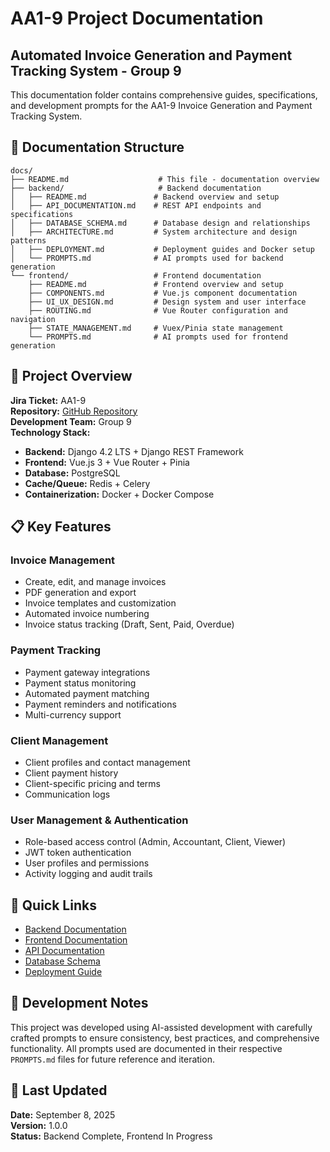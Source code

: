 # AA1-9 Project Documentation

## Automated Invoice Generation and Payment Tracking System - Group 9

This documentation folder contains comprehensive guides, specifications, and development prompts for the AA1-9 Invoice Generation and Payment Tracking System.

## 📁 Documentation Structure

```
docs/
├── README.md                    # This file - documentation overview
├── backend/                     # Backend documentation
│   ├── README.md               # Backend overview and setup
│   ├── API_DOCUMENTATION.md    # REST API endpoints and specifications
│   ├── DATABASE_SCHEMA.md      # Database design and relationships
│   ├── ARCHITECTURE.md         # System architecture and design patterns
│   ├── DEPLOYMENT.md           # Deployment guides and Docker setup
│   └── PROMPTS.md              # AI prompts used for backend generation
└── frontend/                   # Frontend documentation
    ├── README.md               # Frontend overview and setup
    ├── COMPONENTS.md           # Vue.js component documentation
    ├── UI_UX_DESIGN.md         # Design system and user interface
    ├── ROUTING.md              # Vue Router configuration and navigation
    ├── STATE_MANAGEMENT.md     # Vuex/Pinia state management
    └── PROMPTS.md              # AI prompts used for frontend generation
```

## 🎯 Project Overview

**Jira Ticket:** AA1-9  
**Repository:** [GitHub Repository](https://github.com/fasih95/AA1-9-Automated-Invoice-Generation-and-Payment-Tracking-System-Group-9)  
**Development Team:** Group 9  
**Technology Stack:**
- **Backend:** Django 4.2 LTS + Django REST Framework
- **Frontend:** Vue.js 3 + Vue Router + Pinia
- **Database:** PostgreSQL
- **Cache/Queue:** Redis + Celery
- **Containerization:** Docker + Docker Compose

## 📋 Key Features

### Invoice Management
- Create, edit, and manage invoices
- PDF generation and export
- Invoice templates and customization
- Automated invoice numbering
- Invoice status tracking (Draft, Sent, Paid, Overdue)

### Payment Tracking
- Payment gateway integrations
- Payment status monitoring
- Automated payment matching
- Payment reminders and notifications
- Multi-currency support

### Client Management
- Client profiles and contact management
- Client payment history
- Client-specific pricing and terms
- Communication logs

### User Management & Authentication
- Role-based access control (Admin, Accountant, Client, Viewer)
- JWT token authentication
- User profiles and permissions
- Activity logging and audit trails

## 🚀 Quick Links

- [Backend Documentation](./backend/README.md)
- [Frontend Documentation](./frontend/README.md)
- [API Documentation](./backend/API_DOCUMENTATION.md)
- [Database Schema](./backend/DATABASE_SCHEMA.md)
- [Deployment Guide](./backend/DEPLOYMENT.md)

## 📝 Development Notes

This project was developed using AI-assisted development with carefully crafted prompts to ensure consistency, best practices, and comprehensive functionality. All prompts used are documented in their respective `PROMPTS.md` files for future reference and iteration.

## 🔄 Last Updated

**Date:** September 8, 2025  
**Version:** 1.0.0  
**Status:** Backend Complete, Frontend In Progress
